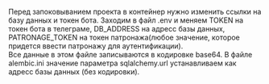 [comment]: <> (После получения Токена от BotFather Вы должны запустить tools/tools.py c параметром "-T TOKEN&#40;Ваш токен&#41;".)

[comment]: <> (После Вы должны создать .env файл в корне проекта и вставить туда полученный TOKEN.)

[comment]: <> (Выглядеть .env файл должен так:<br>)

[comment]: <> (`TOKEN = 'YOURTOKEN from tools/tools.py'`)


Перед запоковыванием проекта в контейнер нужно изменить ссылки на базу данных и токен бота.
Заходим в файл .env и меняем TOKEN на токен бота в телеграме, DB_ADDRESS на адресс базы данных,
PATRONAGE_TOKEN на токен патронажа(любое значение, которое придется ввести патронажу для аутентификации).\
Все данные в этом файле записываются в кодировке base64.
В файле alembic.ini значение параметра sqlalchemy.url устанавливаем как адресс базы данных (без кодировки).